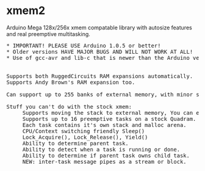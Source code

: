 xmem2
=====

Arduino Mega 128x/256x xmem compatable library with autosize features and real preemptive multitasking.

<pre>
* IMPORTANT! PLEASE USE Arduino 1.0.5 or better!
* Older versions HAVE MAJOR BUGS AND WILL NOT WORK AT ALL!
* Use of gcc-avr and lib-c that is newer than the Arduino version is even better.


Supports both RuggedCircuits RAM expansions automatically.
Supports Andy Brown's RAM expansion too.

Can support up to 255 banks of external memory, with minor sketch changes.

Stuff you can't do with the stock xmem:
     Supports moving the stack to external memory, You can even specify how much.
     Supports up to 16 preemptive tasks on a stock Quadram.
     Each task contains it's own stack and malloc arena.
     CPU/Context switching friendly Sleep()
     Lock_Acquire(), Lock_Release(), Yield()
     Ability to determine parent task.
     Ability to detect when a task is running or done.
     Ability to determine if parent task owns child task.
     NEW: inter-task message pipes as a stream or block.
</pre>
